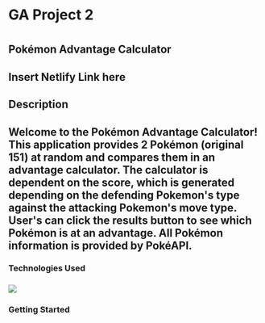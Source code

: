 <h1>GA Project 2<h1>
<h2>Pokémon Advantage Calculator<h2>
<p>Insert Netlify Link here<p>

<h2>Description<h2>
<p>Welcome to the Pokémon Advantage Calculator! This application provides 2 Pokémon (original 151) at random and compares them in an advantage calculator. The calculator is dependent on the score, which is generated depending on the defending Pokemon's type against the attacking Pokemon's move type. User's can click the results button to see which Pokémon is at an advantage. All Pokémon information is provided by PokéAPI.



<h3>Technologies Used<h3>
<img src="https://img.shields.io/badge/React-20232A?style=for-the-badge&logo=react&logoColor=61DAFB">


<h3>Getting Started<h3>

